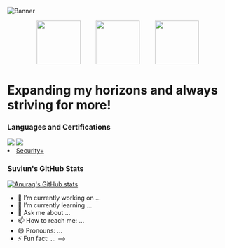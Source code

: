 ![Banner](https://user-images.githubusercontent.com/57669649/219815039-7833e8fe-ad5a-4911-bf11-74393a5cace4.png)

<p align="center">
    <img src="https://user-images.githubusercontent.com/57669649/219820744-95ab768a-6fa8-449e-a76a-940833e87277.png" width="100" height="100">
&nbsp; &nbsp; &nbsp; &nbsp;
    <img src="https://user-images.githubusercontent.com/57669649/219820759-3cc8c7e0-c1d3-42c7-b988-749b207da2d1.png" width="100" height="100">
&nbsp; &nbsp; &nbsp; &nbsp;
    <img src="https://user-images.githubusercontent.com/57669649/219820218-9d3ca421-0bd6-4ed3-a5d6-a11a897a8051.png" width="100" height="100">
</p>

<h1 dir="auto">
 Expanding my horizons and always striving for more!
</h1>

<h3 dir="auto">
 Languages and Certifications
</h3>   
<div dir="auto" align="left>             
<a href="https://www.comptia.org/certifications/security" rel="nofollow"> 
  <img src="https://img.shields.io/badge/Comptia-Security%2B-blue"></a>                          
         
<a href="https://docs.python.org/3/" rel="nofollow"> 
  <img src="https://img.shields.io/badge/Python-yellow?style=flat&logo=python"></a>   
</a>


<li>
 <a href="https://www.comptia.org/certifications/security">Security+</a>
 </li>


<h3 dir="auto">
 Suviun's GitHub Stats
</h1>


[![Anurag's GitHub stats](https://github-readme-stats.vercel.app/api?username=suviun&show_icons=true&theme=radical)](https://github.com/anuraghazra/github-readme-stats)





- 🔭 I’m currently working on ...
- 🌱 I’m currently learning ...
- 💬 Ask me about ...
- 📫 How to reach me: ...
- 😄 Pronouns: ...
- ⚡ Fun fact: ...
-->
